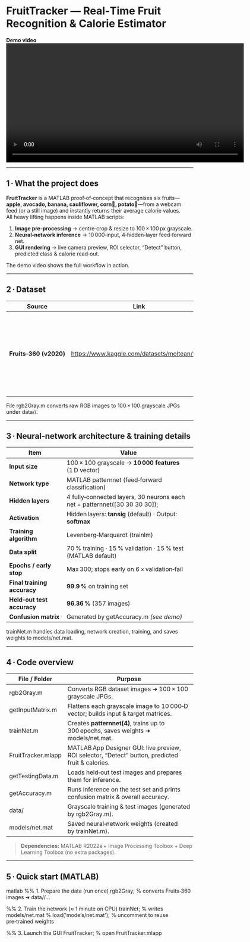 # FruitTracker — Real‑Time **Fruit** Recognition & Calorie Estimator  

**Demo video**
<video src="FruitTracker/FruitTracker%20Demo.mp4" controls width="640">
</video>


---

## 1 · What the project does
**FruitTracker** is a MATLAB proof‑of‑concept that recognises six fruits—**apple, avocado, banana, cauliflower, corn🌽, potato🥔**—from a webcam feed (or a still image) and instantly returns their average calorie values.  
All heavy lifting happens inside MATLAB scripts:

1. **Image pre‑processing** → centre‑crop & resize to 100 × 100 px grayscale.  
2. **Neural‑network inference** → 10 000‑input, 4‑hidden‑layer feed‑forward net.  
3. **GUI rendering** → live camera preview, ROI selector, “Detect” button, predicted class & calorie read‑out.

The demo video shows the full workflow in action.

---

## 2 · Dataset
| Source | Link | Notes |
| ------ | ---- | ----- |
| **Fruits‑360 (v2020)** | <https://www.kaggle.com/datasets/moltean/fruits> | ~90 k RGB images, 100 × 100 px on white background. Extracted six classes, converted to grayscale for faster training. |

File rgb2Gray.m converts raw RGB images to 100 × 100 grayscale JPGs under data/<class>/.

---

## 3 · Neural‑network architecture & training details

| Item | Value |
| ---- | ----- |
| **Input size** | 100 × 100 grayscale → **10 000 features** (1 D vector) |
| **Network type** | MATLAB patternnet (feed‑forward classification) |
| **Hidden layers** | 4 fully‑connected layers, 30 neurons each<br>net = patternnet([30 30 30 30]); |
| **Activation** | Hidden layers: **tansig** (default) · Output: **softmax** |
| **Training algorithm** | Levenberg‑Marquardt (trainlm) |
| **Data split** | 70 % training · 15 % validation · 15 % test (MATLAB default) |
| **Epochs / early stop** | Max 300; stops early on 6 × validation‑fail |
| **Final training accuracy** | **99.9 %** on training set |
| **Held‑out test accuracy** | **96.36 %** (357 images) |
| **Confusion matrix** | Generated by getAccuracy.m *(see demo)* |

trainNet.m handles data loading, network creation, training, and saves weights to models/net.mat.

---

## 4 · Code overview

| File / Folder             | Purpose |
| ------------------------- | ------- |
| rgb2Gray.m              | Converts RGB dataset images ➜ 100 × 100 grayscale JPGs. |
| getInputMatrix.m        | Flattens each grayscale image to 10 000‑D vector; builds input & target matrices. |
| trainNet.m              | Creates **patternnet(4)**, trains up to 300 epochs, saves weights ➜ models/net.mat. |
| FruitTracker.mlapp      | MATLAB App Designer GUI: live preview, ROI selector, “Detect” button, predicted fruit & calories. |
| getTestingData.m        | Loads held‑out test images and prepares them for inference. |
| getAccuracy.m           | Runs inference on the test set and prints confusion matrix & overall accuracy. |
| data/                   | Grayscale training & test images (generated by rgb2Gray.m). |
| models/net.mat          | Saved neural‑network weights (created by trainNet.m). |

> **Dependencies:** MATLAB R2022a + Image Processing Toolbox + Deep Learning Toolbox (no extra packages).

---

## 5 · Quick start (MATLAB)

matlab
%% 1.  Prepare the data  (run once)
rgb2Gray;                 % converts Fruits‑360 images ➜ data/<class>/...

%% 2.  Train the network  (≈ 1 minute on CPU)
trainNet;                 % writes models/net.mat
% load('models/net.mat'); % uncomment to reuse pre‑trained weights

%% 3.  Launch the GUI
FruitTracker;             % open FruitTracker.mlapp 
